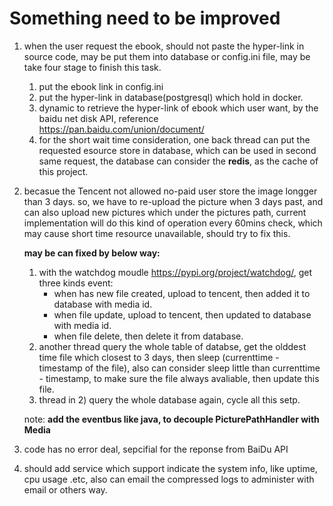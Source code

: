 # Something need to be improved

1. when the user request the ebook, should not paste the hyper-link in source code, may be put them into database or config.ini file, may be take four stage to finish this task.
    1. put the ebook link in config.ini
    2. put the hyper-link in database(postgresql) which hold in docker.
    3. dynamic to retrieve the hyper-link of ebook which user want, by the baidu net disk API, reference https://pan.baidu.com/union/document/
    4. for the short wait time consideration, one back thread can put the requested esource store in database, which can be used in second same request, the database can consider the **redis**, as the cache of this project.
2. becasue the Tencent not allowed no-paid user store the image longger than 3 days. so, we have to re-upload the picture when 3 days past, and can also upload new pictures which under the pictures path, current implementation will do this kind of operation every 60mins check, which may cause short time resource unavailable, should try to fix this.

    **may be can fixed by below way:**

    1. with the watchdog moudle https://pypi.org/project/watchdog/, get three kinds event:
        * when has new file created, upload to tencent, then added it to database with media id.
        * when file update, upload to tencent, then updated to database with media id.
        * when file delete, then delete it from database.
    2. another thread query the whole table of databse, get the olddest time file which closest to 3 days, then sleep (currenttime - timestamp of the file), also can consider sleep little than currenttime - timestamp, to make sure the file always avaliable, then update this file.
    3. thread in 2) query the whole database again, cycle all this setp.

    note: **add the eventbus like java, to decouple PicturePathHandler with Media**
3. code has no error deal, sepcifial for the reponse from BaiDu API

4. should add service which support indicate the system info, like uptime, cpu usage .etc, also can email the compressed logs to administer with email or others way.
